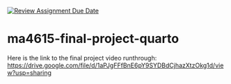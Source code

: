 [![Review Assignment Due Date](https://classroom.github.com/assets/deadline-readme-button-22041afd0340ce965d47ae6ef1cefeee28c7c493a6346c4f15d667ab976d596c.svg)](https://classroom.github.com/a/Qh0zoAkq)
# ma4615-final-project-quarto

Here is the link to the final project video runthrough: https://drive.google.com/file/d/1aPJgFFfBnE6pY9SYDBdCjhazXtzOkg1d/view?usp=sharing